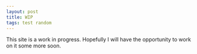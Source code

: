 ```yaml
---
layout: post
title: WIP
tags: test random
---
```


This site is a work in progress. Hopefully I will have the opportunity to work on it some more soon. 
